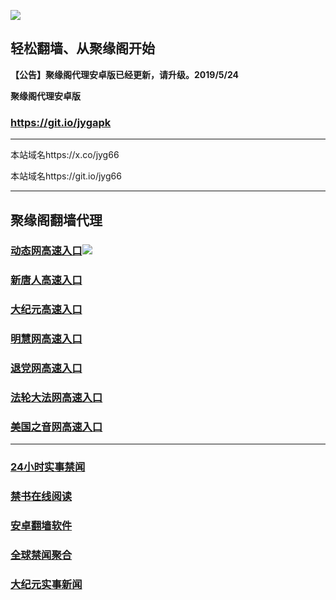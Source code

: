 ![](https://raw.githubusercontent.com/hao369/a/master/j.jpg)



## 轻松翻墙、从聚缘阁开始



**【公告】聚缘阁代理安卓版已经更新，请升级。2019/5/24**

 
**聚缘阁代理安卓版**
### https://git.io/jygapk  

***

本站域名https://x.co/jyg66 

本站域名https://git.io/jyg66



***




## 聚缘阁翻墙代理 


### [动态网高速入口](http://44rtw.sb1.sellusedlaptopz.com/eerw/505)![](https://raw.githubusercontent.com/hao369/a/master/jygdl.gif)



### [新唐人高速入口](http://44rtw.sb1.sellusedlaptopz.com/eerw/5)

### [大纪元高速入口](http://44rtw.sb1.sellusedlaptopz.com/eerw/7)

### [明慧网高速入口](http://44rtw.sb1.sellusedlaptopz.com/eerw/3)

### [退党网高速入口](http://44rtw.sb1.sellusedlaptopz.com/eerw/8)

### [法轮大法网高速入口](http://44rtw.sb1.sellusedlaptopz.com/eerw/15)

### [美国之音网高速入口](http://44rtw.sb1.sellusedlaptopz.com/eerw/18)






***






### [24小时实事禁闻](https://git.io/fj3Go)

### [禁书在线阅读](https://github.com/txyzum203/djy/blob/master/gb/9p.md?flntdtv#1)


### [安卓翻墙软件](https://git.io/afq)

### [全球禁闻聚合](https://github.com/gfw-breaker/banned-news1/blob/master/README.md)

### [大纪元实事新闻](https://git.io/fjmgE)






